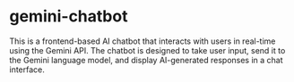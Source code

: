 # gemini-chatbot
This is a frontend-based AI chatbot that interacts with users in real-time using the Gemini API. The chatbot is designed to take user input, send it to the Gemini language model, and display AI-generated responses in a chat interface.
